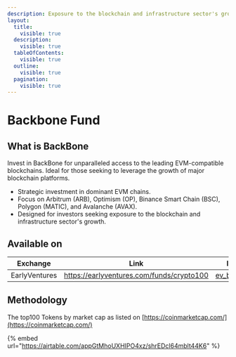 ```yaml
---
description: Exposure to the blockchain and infrastructure sector's growth.
layout:
  title:
    visible: true
  description:
    visible: true
  tableOfContents:
    visible: true
  outline:
    visible: true
  pagination:
    visible: true
---
```


# Backbone Fund

## What is BackBone

Invest in BackBone for unparalleled access to the leading EVM-compatible blockchains. Ideal for those seeking to leverage the growth of major blockchain platforms.

* Strategic investment in dominant EVM chains.
* Focus on Arbitrum (ARB), Optimism (OP), Binance Smart Chain (BSC), Polygon (MATIC), and Avalanche (AVAX).
* Designed for investors seeking exposure to the blockchain and infrastructure sector's growth.

## Available on

<table data-column-title-hidden data-view="cards"><thead><tr><th align="center">Exchange</th><th data-hidden data-card-target data-type="content-ref">Link</th><th data-hidden data-card-cover data-type="files">Image</th></tr></thead><tbody><tr><td align="center">EarlyVentures</td><td><a href="https://earlyventures.com/funds/crypto100">https://earlyventures.com/funds/crypto100</a></td><td><a href="../../.gitbook/assets/ev_black.png">ev_black.png</a></td></tr></tbody></table>

## Methodology

The top100 Tokens by market cap as listed on [https://coinmarketcap.com/](https://coinmarketcap.com/)

{% embed url="https://airtable.com/appGtMhoUXHIPO4xz/shrEDcl64mblt44K6" %}
